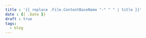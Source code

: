 ```yaml
---
title : '{{ replace .File.ContentBaseName "-" " " | title }}'
date : {{ .Date }}
draft : true
tags:
  - blog
---
```

